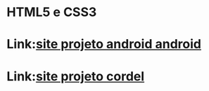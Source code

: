 # HTML5 e CSS3
 
# Link:<a href="https://jooonatan.github.io/projeto-android/" target="_blank">site projeto android android</a>

# Link:<a href="https://jooonatan.github.io/projeto-cordel-milton-duarte/" target="_blank">site projeto cordel</a>